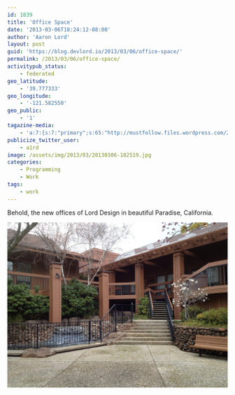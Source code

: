 ```yaml
---
id: 1839
title: 'Office Space'
date: '2013-03-06T18:24:12-08:00'
author: 'Aaron Lord'
layout: post
guid: 'https://blog.devlord.io/2013/03/06/office-space/'
permalink: /2013/03/06/office-space/
activitypub_status:
    - federated
geo_latitude:
    - '39.777333'
geo_longitude:
    - '-121.582550'
geo_public:
    - '1'
tagazine-media:
    - 'a:7:{s:7:"primary";s:65:"http://mustfollow.files.wordpress.com/2013/03/20130306-182519.jpg";s:6:"images";a:1:{s:65:"http://mustfollow.files.wordpress.com/2013/03/20130306-182519.jpg";a:6:{s:8:"file_url";s:65:"http://mustfollow.files.wordpress.com/2013/03/20130306-182519.jpg";s:5:"width";i:2048;s:6:"height";i:1536;s:4:"type";s:5:"image";s:4:"area";i:3145728;s:9:"file_path";b:0;}}s:6:"videos";a:0:{}s:11:"image_count";i:1;s:6:"author";s:8:"28099389";s:7:"blog_id";s:8:"28571045";s:9:"mod_stamp";s:19:"2013-03-07 06:17:42";}'
publicize_twitter_user:
    - a1rd
image: /assets/img/2013/03/20130306-182519.jpg
categories:
    - Programming
    - Work
tags:
    - work
---
```


Behold, the new offices of Lord Design in beautiful Paradise, California.

<a href="/assets/img/2013/03/20130306-182519.jpg"><img class="alignnone size-full" alt="20130306-182519.jpg" src="/assets/img/2013/03/20130306-182519.jpg" /></a>